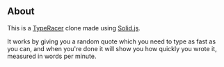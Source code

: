 ## About

This is a [TypeRacer](https://play.typeracer.com/) clone made using [Solid.js](https://www.solidjs.com/).

It works by giving you a random quote which you need to type as fast as you can, and when you're done it will show you how quickly you wrote it, measured in words per minute.
